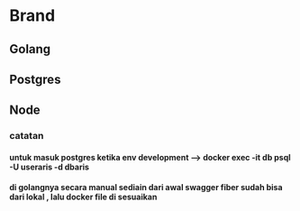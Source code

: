 # Brand 

## Golang
## Postgres
## Node

### catatan
#### untuk masuk postgres ketika env development --> docker exec -it db psql -U useraris -d dbaris 

#### di golangnya secara manual sediain dari awal swagger fiber sudah bisa dari lokal , lalu docker file di sesuaikan
